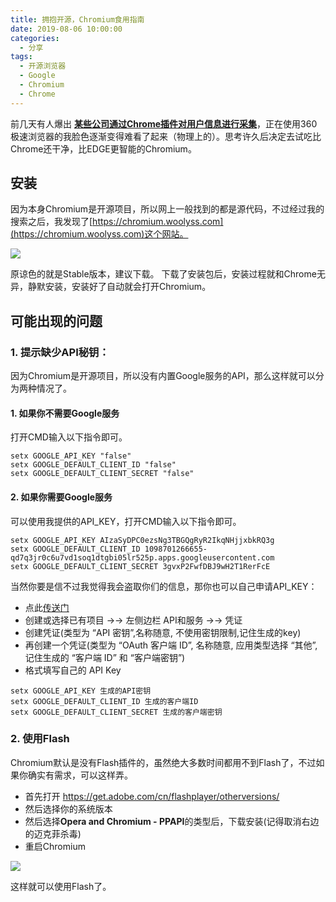 ```yaml
---
title: 拥抱开源，Chromium食用指南
date: 2019-08-06 10:00:00
categories: 
  - 分享
tags: 
  - 开源浏览器
  - Google
  - Chromium
  - Chrome
---
```


前几天有人爆出 [**某些公司通过Chrome插件对用户信息进行采集**](https://weibo.com/2352539175/I0IcYxfFw "某些公司通过Chrome插件对用户信息进行采集")，正在使用360极速浏览器的我脸色逐渐变得难看了起来（物理上的）。思考许久后决定去试吃比Chrome还干净，比EDGE更智能的Chromium。

## 安装
因为本身Chromium是开源项目，所以网上一般找到的都是源代码，不过经过我的搜索之后，我发现了[https://chromium.woolyss.com](https://chromium.woolyss.com)这个网站。

![](~public/assets/15/1.jpg)


原谅色的就是Stable版本，建议下载。
下载了安装包后，安装过程就和Chrome无异，静默安装，安装好了自动就会打开Chromium。

## 可能出现的问题

### 1. 提示缺少API秘钥：

因为Chromium是开源项目，所以没有内置Google服务的API，那么这样就可以分为两种情况了。

#### 1. 如果你不需要Google服务

打开CMD输入以下指令即可。

```
setx GOOGLE_API_KEY "false"
setx GOOGLE_DEFAULT_CLIENT_ID "false"
setx GOOGLE_DEFAULT_CLIENT_SECRET "false"
```

#### 2. 如果你需要Google服务

可以使用我提供的API_KEY，打开CMD输入以下指令即可。

```
setx GOOGLE_API_KEY AIzaSyDPC0ezsNg3TBGQgRyR2IkqNHjjxbkRQ3g
setx GOOGLE_DEFAULT_CLIENT_ID 1098701266655-qd7q3jr0c6u7vd1soq1dtgbi05lr525p.apps.googleusercontent.com
setx GOOGLE_DEFAULT_CLIENT_SECRET 3gvxP2FwfDBJ9wH2T1RerFcE
```

当然你要是信不过我觉得我会盗取你们的信息，那你也可以自己申请API_KEY：

 - 点此[传送门](https://cloud.google.com/console)
 - 创建或选择已有项目 →→ 左侧边栏 API和服务 →→ 凭证
 - 创建凭证(类型为 “API 密钥”,名称随意, 不使用密钥限制,记住生成的key)
 - 再创建一个凭证(类型为 “OAuth 客户端 ID”, 名称随意, 应用类型选择 “其他”, 记住生成的 “客户端 ID” 和 “客户端密钥”)
 - 格式填写自己的 API Key

```
setx GOOGLE_API_KEY 生成的API密钥
setx GOOGLE_DEFAULT_CLIENT_ID 生成的客户端ID
setx GOOGLE_DEFAULT_CLIENT_SECRET 生成的客户端密钥
```

### 2. 使用Flash

Chromium默认是没有Flash插件的，虽然绝大多数时间都用不到Flash了，不过如果你确实有需求，可以这样弄。
 - 首先打开 https://get.adobe.com/cn/flashplayer/otherversions/
 - 然后选择你的系统版本
 - 然后选择**Opera and Chromium - PPAPI**的类型后，下载安装(记得取消右边的迈克菲杀毒)
 - 重启Chromium

![](~public/assets/15/2.jpg)

这样就可以使用Flash了。